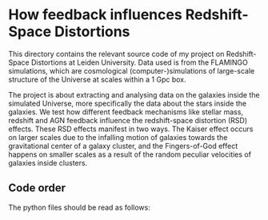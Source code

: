 # How feedback influences Redshift-Space Distortions

This directory contains the relevant source code of my project on Redshift-Space Distortions at Leiden University.
Data used is from the FLAMINGO simulations, which are cosmological (computer-)simulations of large-scale structure of the Universe at scales within a 1 Gpc box. 

The project is about extracting and analysing data on the galaxies inside the simulated Universe, more specifically the data about the stars inside the galaxies. 
We test how different feedback mechanisms like stellar mass, redshift and AGN feedback influence the redshift-space distortion (RSD) effects. These RSD effects manifest in two ways.
The Kaiser effect occurs on larger scales due to the infalling motion of galaxies towards the gravitational center of a galaxy cluster, and the Fingers-of-God effect happens
on smaller scales as a result of the random peculiar velocities of galaxies inside clusters. 

## Code order
The python files should be read as follows:


